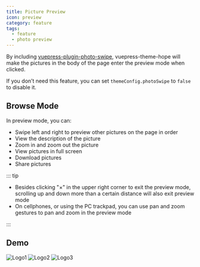 ```yaml
---
title: Picture Preview
icon: preview
category: feature
tags:
  - feature
  - photo preview
---
```


By including [vuepress-plugin-photo-swipe](https://vuepress-theme-hope.github.io/photo-swipe/), vuepress-theme-hope will make the pictures in the body of the page enter the preview mode when clicked.

<!-- more -->

If you don’t need this feature, you can set `themeConfig.photoSwipe` to `false` to disable it.

## Browse Mode

In preview mode, you can:

- Swipe left and right to preview other pictures on the page in order
- View the description of the picture
- Zoom in and zoom out the picture
- View pictures in full screen
- Download pictures
- Share pictures

::: tip

- Besides clicking "×" in the upper right corner to exit the preview mode, scrolling up and down more than a certain distance will also exit preview mode
- On cellphones, or using the PC trackpad, you can use pan and zoom gestures to pan and zoom in the preview mode

:::

## Demo

![Logo1](/logo.png)
![Logo2](/logo.png)
![Logo3](/logo.png)
